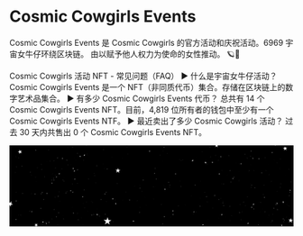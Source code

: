 # Cosmic Cowgirls Events

Cosmic Cowgirls Events 是 Cosmic Cowgirls 的官方活动和庆祝活动。6969 宇宙女牛仔环绕区块链。 由以赋予他人权力为使命的女性推动。 🪐🤠

Cosmic Cowgirls 活动 NFT - 常见问题（FAQ）
▶ 什么是宇宙女牛仔活动？
Cosmic Cowgirls Events 是一个 NFT（非同质代币）集合。存储在区块链上的数字艺术品集合。
▶ 有多少 Cosmic Cowgirls Events 代币？
总共有 14 个 Cosmic Cowgirls Events NFT。目前，4,819 位所有者的钱包中至少有一个 Cosmic Cowgirls Events NTF。
▶ 最近卖出了多少 Cosmic Cowgirls 活动？
过去 30 天内共售出 0 个 Cosmic Cowgirls Events NFT。

![NFT](unnamed.png)


